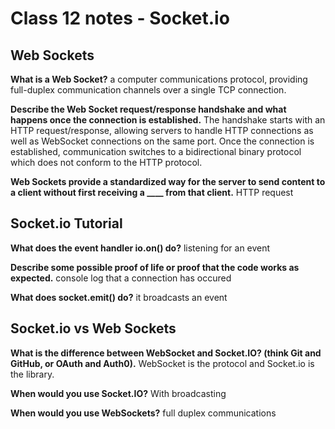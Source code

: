 # Class 12 notes - Socket.io

## Web Sockets

**What is a Web Socket?**
a computer communications protocol, providing full-duplex communication channels over a single TCP connection.

**Describe the Web Socket request/response handshake and what happens once the connection is established.**
The handshake starts with an HTTP request/response, allowing servers to handle HTTP connections as well as WebSocket connections on the same port. Once the connection is established, communication switches to a bidirectional binary protocol which does not conform to the HTTP protocol.

**Web Sockets provide a standardized way for the server to send content to a client without first receiving a ____ from that client.**
HTTP request

## Socket.io Tutorial

**What does the event handler io.on() do?**
listening for an event

**Describe some possible proof of life or proof that the code works as expected.**
console log that a connection has occured

**What does socket.emit() do?**
it broadcasts an event

## Socket.io vs Web Sockets

**What is the difference between WebSocket and Socket.IO? (think Git and GitHub, or OAuth and Auth0).**
WebSocket is the protocol and Socket.io is the library.

**When would you use Socket.IO?**
With broadcasting

**When would you use WebSockets?**
full duplex communications
